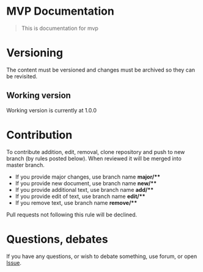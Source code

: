 # MVP Documentation
> This is documentation for mvp

# Versioning
The content must be versioned and changes must be archived so they can be revisited.

## Working version
Working version is currently at 1.0.0


# Contribution
To contribute addition, edit, removal, clone repository and push to new branch (by rules posted below). When reviewed it will be merged into master branch.

* If you provide major changes, use branch name __major/**__
* If you provide new document, use branch name __new/**__
* If you provide additional text, use branch name __add/**__
* If you provide edit of text, use branch name __edit/**__
* If you remove text, use branch name __remove/**__

Pull requests not following this rule will be declined.

# Questions, debates
If you have any questions, or wish to debate something, use forum, or open [Issue](https://github.com/lazyGamers/mvp-docs/issues).